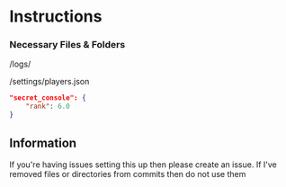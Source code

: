 # Instructions
### Necessary Files & Folders
/logs/

/settings/players.json
```json
"secret_console": {
    "rank": 6.0
}
```

## Information
If you're having issues setting this up then please create an issue.
If I've removed files or directories from commits then do not use them
